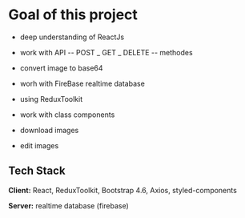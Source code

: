 
# Goal of this project






- deep understanding of ReactJs

- work with API -- POST _ GET _ DELETE -- methodes

- convert image to base64

- worh with FireBase realtime database

- using ReduxToolkit 

- work with class components

- download images

- edit images


## Tech Stack

**Client:** React, ReduxToolkit, Bootstrap 4.6, Axios, styled-components

**Server:** realtime database (firebase)

